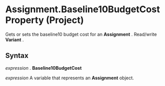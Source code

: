 
# Assignment.Baseline10BudgetCost Property (Project)

Gets or sets the baseline10 budget cost for an  **Assignment** . Read/write **Variant** .


## Syntax

 _expression_ . **Baseline10BudgetCost**

 _expression_ A variable that represents an **Assignment** object.

